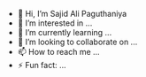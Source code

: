 - 👋 Hi, I’m Sajid Ali Paguthaniya
- 👀 I’m interested in ...
- 🌱 I’m currently learning ...
- 💞️ I’m looking to collaborate on ...
- 📫 How to reach me ...
- ⚡ Fun fact: ...

<!---
SajidAliP/SajidAliP is a ✨ special ✨ repository because its `README.md` (this file) appears on your GitHub profile.
You can click the Preview link to take a look at your changes.
--->
